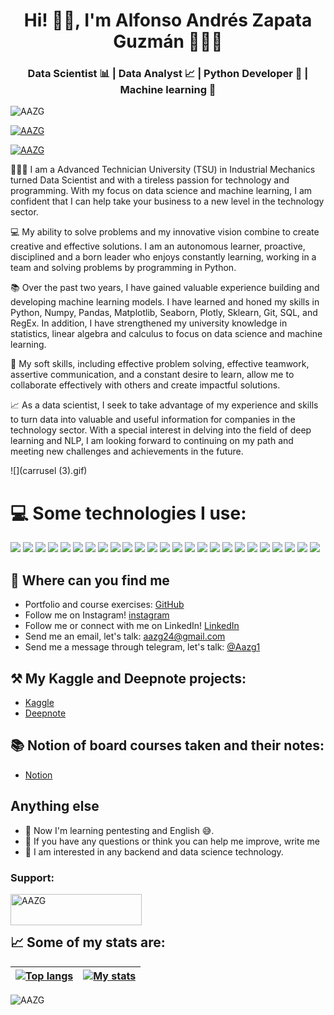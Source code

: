 <h1 align="center">Hi! 👋🏻, I'm Alfonso Andrés Zapata Guzmán 🧑🏻‍💻</h1>
<h3 align="center">Data Scientist 📊 | Data Analyst 📈 | Python Developer 🐍 | Machine learning 🤖</h3>


<p align="left"> <img src="https://komarev.com/ghpvc/?username=AAZG&label=Profile%20views&color=0e75b6&style=flat" alt="AAZG" /> </p>

<p align="left"> <a href="https://github.com/ryo-ma/github-profile-trophy"><img src="https://github-profile-trophy.vercel.app/?username=AAZG&theme=radical" alt="AAZG" /></a> </p>

<p align="left"> <a href="https://twitter.com/AlfonsoZapata21" target="blank"><img src="https://img.shields.io/twitter/follow/AAZG?logo=twitter&style=for-the-badge" alt="AAZG" /></a> </p>


👨🏽‍🎓 I am a Advanced Technician University (TSU) in Industrial Mechanics turned Data Scientist and with a tireless passion for technology and programming. With my focus on data science and machine learning, I am confident that I can help take your business to a new level in the technology sector.

💻 My ability to solve problems and my innovative vision combine to create creative and effective solutions. I am an autonomous learner, proactive, disciplined and a born leader who enjoys constantly learning, working in a team and solving problems by programming in Python.

📚 Over the past two years, I have gained valuable experience building and developing machine learning models. I have learned and honed my skills in Python, Numpy, Pandas, Matplotlib, Seaborn, Plotly, Sklearn, Git, SQL, and RegEx. In addition, I have strengthened my university knowledge in statistics, linear algebra and calculus to focus on data science and machine learning.

🧠 My soft skills, including effective problem solving, effective teamwork, assertive communication, and a constant desire to learn, allow me to collaborate effectively with others and create impactful solutions.

📈 As a data scientist, I seek to take advantage of my experience and skills to turn data into valuable and useful information for companies in the technology sector. With a special interest in delving into the field of deep learning and NLP, I am looking forward to continuing on my path and meeting new challenges and achievements in the future.



![](carrusel (3).gif)


# 💻 Some technologies I use:

![](https://img.shields.io/badge/MySQL-005C84?style=for-the-badge&logo=mysql&logoColor=white)
![](https://img.shields.io/badge/PostgreSQL-316192?style=for-the-badge&logo=postgresql&logoColor=white)
![](https://img.shields.io/badge/GitHub%20Pages-222222?style=for-the-badge&logo=GitHub%20Pages&logoColor=white)
![](https://img.shields.io/badge/Flask-000000?style=for-the-badge&logo=flask&logoColor=white)
![](https://img.shields.io/badge/Visual_Studio_Code-0078D4?style=for-the-badge&logo=visual%20studio%20code&logoColor=white)
![](https://img.shields.io/badge/HTML5-E34F26?style=for-the-badge&logo=html5&logoColor=white)
![](https://img.shields.io/badge/conda-342B029.svg?&style=for-the-badge&logo=anaconda&logoColor=white)
![](https://img.shields.io/badge/Django-092E20?style=for-the-badge&logo=django&logoColor=green)
![](https://img.shields.io/badge/Markdown-000000?style=for-the-badge&logo=markdown&logoColor=white)
![](https://img.shields.io/badge/VIM-%2311AB00.svg?&style=for-the-badge&logo=vim&logoColor=white)
![](https://img.shields.io/badge/PyCharm-000000.svg?&style=for-the-badge&logo=PyCharm&logoColor=white)
![](https://img.shields.io/badge/VSCode-0078D4?style=for-the-badge&logo=visual%20studio%20code&logoColor=white)
![](https://img.shields.io/badge/Numpy-777BB4?style=for-the-badge&logo=numpy&logoColor=white)
![](https://img.shields.io/badge/Pandas-2C2D72?style=for-the-badge&logo=pandas&logoColor=white)
![](https://img.shields.io/badge/Plotly-239120?style=for-the-badge&logo=plotly&logoColor=white)
![](https://img.shields.io/badge/Python-FFD43B?style=for-the-badge&logo=python&logoColor=blue)
![](https://img.shields.io/badge/SciPy-654FF0?style=for-the-badge&logo=SciPy&logoColor=white)
![](https://img.shields.io/badge/scikit_learn-F7931E?style=for-the-badge&logo=scikit-learn&logoColor=white)
![](https://img.shields.io/badge/TensorFlow-FF6F00?style=for-the-badge&logo=TensorFlow&logoColor=white)
![](https://img.shields.io/badge/Notion-000000?style=for-the-badge&logo=notion&logoColor=white=)
![](https://img.shields.io/badge/Trello-0052CC?style=for-the-badge&logo=trello&logoColor=white)
![](https://img.shields.io/badge/Debian-A81D33?style=for-the-badge&logo=debian&logoColor=white)
![](https://img.shields.io/badge/Arduino-00979D?style=for-the-badge&logo=Arduino&logoColor=white)
![](https://img.shields.io/badge/GIT-E44C30?style=for-the-badge&logo=git&logoColor=white)
![](https://img.shields.io/badge/GNU%20Bash-4EAA25?style=for-the-badge&logo=GNU%20Bash&logoColor=white)


## 🔎 Where can you find me

- Portfolio and course exercises: [GitHub](https://github.com/AAZG?tab=repositories)
- Follow me on Instagram! [instagram](https://www.instagram.com/alfonsoandreszapataguzman/)
- Follow me or connect with me on LinkedIn! [LinkedIn](https://www.linkedin.com/in/aazg)
- Send me an email, let's talk: [aazg24@gmail.com](mailto:aazg24@gmail.com)
- Send me a message through telegram, let's talk: [@Aazg1](https://t.me/Aazg1)


## ⚒️ My Kaggle and Deepnote projects:

- [Kaggle ](https://www.kaggle.com/alfonsozapata)
- [Deepnote](https://deepnote.com/@aazg)

## 📚 Notion of board courses taken and their notes:
- [Notion](https://www.notion.so/19120aeff7474ab8a5bf8c13a9375004?v=bbb665f61ed8419bbc322790d4416377)


## Anything else

- 🌱 Now I'm learning pentesting and English 😅.
- 💬 If you have any questions or think you can help me improve, write me
- 👀 I am interested in any backend and data science technology.


<h3 align="left">Support:</h3>
<p><a href="https://www.buymeacoffee.com/aazg"> <img align="left" src="https://cdn.buymeacoffee.com/buttons/v2/default-yellow.png" height="50" width="210" alt="AAZG" /></a></p><br><br>



## 📈 Some of my stats are:

| <a href="https://github.com/anuraghazra/github-readme-stats" title="Most Used Language"><img align="center" src="https://github-readme-stats.vercel.app/api/top-langs?username=AAZG&show_icons=true&theme=radical&locale=en&layout=compact" alt="Top langs" /> </a> | <a href="https://github.com/anuraghazra/github-readme-stats"><img src="https://github-readme-stats.vercel.app/api?username=AAZG&show_icons=true&theme=radical&locale=en" alt="My stats" /></a> |
| ------------- | ------------- |

<p><img align="center" src="https://github-readme-streak-stats.herokuapp.com/?user=AAZG&theme=radical" alt="AAZG" /></p>








<!---
AAZG/AAZG-DEV is a ✨ special ✨ repository because its `README.md` (this file) appears on your GitHub profile.
You can click the Preview link to take a look at your changes.
--->
